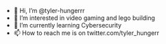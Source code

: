 - 👋 Hi, I’m @tyler-hungerrr
- 👀 I’m interested in video gaming and lego building
- 🌱 I’m currently learning Cybersecurity
- 📫 How to reach me is on twitter.com/tyler_hungerr

<!---
tyler-hungerrr/tyler-hungerrr is a ✨ special ✨ repository because its `README.md` (this file) appears on your GitHub profile.
You can click the Preview link to take a look at your changes.
--->
